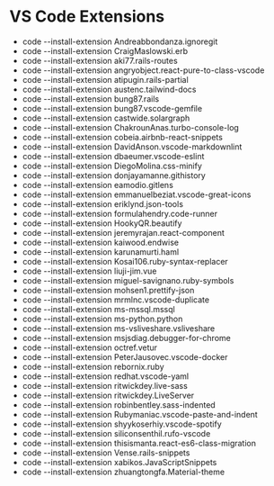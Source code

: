 # VS Code Extensions

- code --install-extension Andreabbondanza.ignoregit
- code --install-extension CraigMaslowski.erb
- code --install-extension aki77.rails-routes
- code --install-extension angryobject.react-pure-to-class-vscode
- code --install-extension atipugin.rails-partial
- code --install-extension austenc.tailwind-docs
- code --install-extension bung87.rails
- code --install-extension bung87.vscode-gemfile
- code --install-extension castwide.solargraph
- code --install-extension ChakrounAnas.turbo-console-log
- code --install-extension cobeia.airbnb-react-snippets
- code --install-extension DavidAnson.vscode-markdownlint
- code --install-extension dbaeumer.vscode-eslint
- code --install-extension DiegoMolina.css-minify
- code --install-extension donjayamanne.githistory
- code --install-extension eamodio.gitlens
- code --install-extension emmanuelbeziat.vscode-great-icons
- code --install-extension eriklynd.json-tools
- code --install-extension formulahendry.code-runner
- code --install-extension HookyQR.beautify
- code --install-extension jeremyrajan.react-component
- code --install-extension kaiwood.endwise
- code --install-extension karunamurti.haml
- code --install-extension Kosai106.ruby-syntax-replacer
- code --install-extension liuji-jim.vue
- code --install-extension miguel-savignano.ruby-symbols
- code --install-extension mohsen1.prettify-json
- code --install-extension mrmlnc.vscode-duplicate
- code --install-extension ms-mssql.mssql
- code --install-extension ms-python.python
- code --install-extension ms-vsliveshare.vsliveshare
- code --install-extension msjsdiag.debugger-for-chrome
- code --install-extension octref.vetur
- code --install-extension PeterJausovec.vscode-docker
- code --install-extension rebornix.ruby
- code --install-extension redhat.vscode-yaml
- code --install-extension ritwickdey.live-sass
- code --install-extension ritwickdey.LiveServer
- code --install-extension robinbentley.sass-indented
- code --install-extension Rubymaniac.vscode-paste-and-indent
- code --install-extension shyykoserhiy.vscode-spotify
- code --install-extension siliconsenthil.rufo-vscode
- code --install-extension thisismanta.react-es6-class-migration
- code --install-extension Vense.rails-snippets
- code --install-extension xabikos.JavaScriptSnippets
- code --install-extension zhuangtongfa.Material-theme
